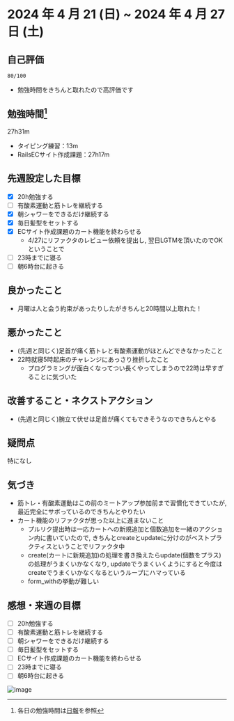 # 2024 年 4 月 21 (日) ~ 2024 年 4 月 27 日 (土)

## 自己評価
```
80/100
```
- 勉強時間をきちんと取れたので高評価です

## 勉強時間[^1]
27h31m
- タイピング練習：13m
- RailsECサイト作成課題：27h17m

## 先週設定した目標
- [x] 20h勉強する
- [ ] 有酸素運動と筋トレを継続する
- [x] 朝シャワーをできるだけ継続する
- [x] 毎日髪型をセットする
- [x] ECサイト作成課題のカート機能を終わらせる
  - 4/27にリファクタのレビュー依頼を提出し, 翌日LGTMを頂いたのでOKということで
- [ ] 23時までに寝る
- [ ] 朝6時台に起きる

## 良かったこと
- 月曜は人と会う約束があったりしたがきちんと20時間以上取れた！

## 悪かったこと
- (先週と同じく)足首が痛く筋トレと有酸素運動がほとんどできなかったこと
- 22時就寝5時起床のチャレンジにあっさり挫折したこと
  - プログラミングが面白くなってつい長くやってしまうので22時は早すぎることに気づいた

## 改善すること・ネクストアクション
- (先週と同じく)腕立て伏せは足首が痛くてもできそうなのできちんとやる

## 疑問点
特になし

## 気づき
- 筋トレ・有酸素運動はこの前のミートアップ参加前まで習慣化できていたが, 最近完全にサボっているのできちんとやりたい
- カート機能のリファクタが思った以上に進まないこと
  - プルリク提出時は一応カートへの新規追加と個数追加を一緒のアクション内に書いていたので, きちんとcreateとupdateに分けのがベストプラクティスということでリファクタ中
  - create(カートに新規追加)の処理を書き換えたらupdate(個数をプラス)の処理がうまくいかなくなり, updateでうまくいくようにすると今度はcreateでうまくいかなくなるというループにハマっている
  - form_withの挙動が難しい

## 感想・来週の目標
- [ ] 20h勉強する
- [ ] 有酸素運動と筋トレを継続する
- [ ] 朝シャワーをできるだけ継続する
- [ ] 毎日髪型をセットする
- [ ] ECサイト作成課題のカート機能を終わらせる
- [ ] 23時までに寝る
- [ ] 朝6時台に起きる

[^1]: 各日の勉強時間は[日報](https://github.com/nil-ramuda/daily-report)を参照

![image](https://github.com/nil-ramuda/weekly_report/assets/94735931/b74c569c-839e-4809-b898-d9b4a956d006)


